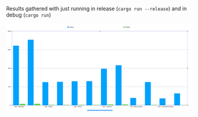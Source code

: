 Results gathered with just running in release (`cargo run --release`) and in debug (`cargo run`)

![](https://github.com/superfunc/zco_experiments/blob/main/Screen%20Shot%202020-10-31%20at%203.55.52%20PM.png?raw=true)
